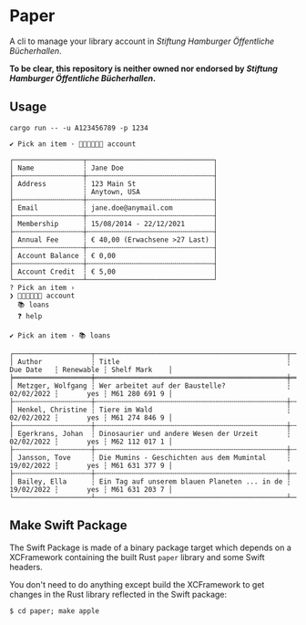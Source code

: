 # Paper

A cli to manage your library account in _Stiftung Hamburger Öffentliche Bücherhallen_.

**To be clear, this repository is neither owned nor endorsed by _Stiftung Hamburger Öffentliche Bücherhallen_.**

## Usage

```
cargo run -- -u A123456789 -p 1234

✔ Pick an item · 👩🏻‍💼👨🏼‍💼 account

┌─────────────────┬───────────────────────────────┐
│ Name            ┆ Jane Doe                      │
├╌╌╌╌╌╌╌╌╌╌╌╌╌╌╌╌╌┼╌╌╌╌╌╌╌╌╌╌╌╌╌╌╌╌╌╌╌╌╌╌╌╌╌╌╌╌╌╌╌┤
│ Address         ┆ 123 Main St                   │
│                 ┆ Anytown, USA                  │
├╌╌╌╌╌╌╌╌╌╌╌╌╌╌╌╌╌┼╌╌╌╌╌╌╌╌╌╌╌╌╌╌╌╌╌╌╌╌╌╌╌╌╌╌╌╌╌╌╌┤
│ Email           ┆ jane.doe@anymail.com          │
├╌╌╌╌╌╌╌╌╌╌╌╌╌╌╌╌╌┼╌╌╌╌╌╌╌╌╌╌╌╌╌╌╌╌╌╌╌╌╌╌╌╌╌╌╌╌╌╌╌┤
│ Membership      ┆ 15/08/2014 - 22/12/2021       │
├╌╌╌╌╌╌╌╌╌╌╌╌╌╌╌╌╌┼╌╌╌╌╌╌╌╌╌╌╌╌╌╌╌╌╌╌╌╌╌╌╌╌╌╌╌╌╌╌╌┤
│ Annual Fee      ┆ € 40,00 (Erwachsene >27 Last) │
├╌╌╌╌╌╌╌╌╌╌╌╌╌╌╌╌╌┼╌╌╌╌╌╌╌╌╌╌╌╌╌╌╌╌╌╌╌╌╌╌╌╌╌╌╌╌╌╌╌┤
│ Account Balance ┆ € 0,00                        │
├╌╌╌╌╌╌╌╌╌╌╌╌╌╌╌╌╌┼╌╌╌╌╌╌╌╌╌╌╌╌╌╌╌╌╌╌╌╌╌╌╌╌╌╌╌╌╌╌╌┤
│ Account Credit  ┆ € 5,00                        │
└─────────────────┴───────────────────────────────┘
? Pick an item ›
❯ 👩🏻‍💼👨🏼‍💼 account
  📚 loans
  ❓ help

✔ Pick an item · 📚 loans

┌───────────────────┬───────────────────────────────────────────────┬────────────┬───────────┬───────────────┐
│ Author            ┆ Title                                         ┆ Due Date   ┆ Renewable ┆ Shelf Mark    │
╞═══════════════════╪═══════════════════════════════════════════════╪════════════╪═══════════╪═══════════════╡
│ Metzger, Wolfgang ┆ Wer arbeitet auf der Baustelle?               ┆ 02/02/2022 ┆       yes ┆ M61 280 691 9 │
├╌╌╌╌╌╌╌╌╌╌╌╌╌╌╌╌╌╌╌┼╌╌╌╌╌╌╌╌╌╌╌╌╌╌╌╌╌╌╌╌╌╌╌╌╌╌╌╌╌╌╌╌╌╌╌╌╌╌╌╌╌╌╌╌╌╌╌┼╌╌╌╌╌╌╌╌╌╌╌╌┼╌╌╌╌╌╌╌╌╌╌╌┼╌╌╌╌╌╌╌╌╌╌╌╌╌╌╌┤
│ Henkel, Christine ┆ Tiere im Wald                                 ┆ 02/02/2022 ┆       yes ┆ M61 274 846 9 │
├╌╌╌╌╌╌╌╌╌╌╌╌╌╌╌╌╌╌╌┼╌╌╌╌╌╌╌╌╌╌╌╌╌╌╌╌╌╌╌╌╌╌╌╌╌╌╌╌╌╌╌╌╌╌╌╌╌╌╌╌╌╌╌╌╌╌╌┼╌╌╌╌╌╌╌╌╌╌╌╌┼╌╌╌╌╌╌╌╌╌╌╌┼╌╌╌╌╌╌╌╌╌╌╌╌╌╌╌┤
│ Egerkrans, Johan  ┆ Dinosaurier und andere Wesen der Urzeit       ┆ 02/02/2022 ┆       yes ┆ M62 112 017 1 │
├╌╌╌╌╌╌╌╌╌╌╌╌╌╌╌╌╌╌╌┼╌╌╌╌╌╌╌╌╌╌╌╌╌╌╌╌╌╌╌╌╌╌╌╌╌╌╌╌╌╌╌╌╌╌╌╌╌╌╌╌╌╌╌╌╌╌╌┼╌╌╌╌╌╌╌╌╌╌╌╌┼╌╌╌╌╌╌╌╌╌╌╌┼╌╌╌╌╌╌╌╌╌╌╌╌╌╌╌┤
│ Jansson, Tove     ┆ Die Mumins - Geschichten aus dem Mumintal     ┆ 19/02/2022 ┆       yes ┆ M61 631 377 9 │
├╌╌╌╌╌╌╌╌╌╌╌╌╌╌╌╌╌╌╌┼╌╌╌╌╌╌╌╌╌╌╌╌╌╌╌╌╌╌╌╌╌╌╌╌╌╌╌╌╌╌╌╌╌╌╌╌╌╌╌╌╌╌╌╌╌╌╌┼╌╌╌╌╌╌╌╌╌╌╌╌┼╌╌╌╌╌╌╌╌╌╌╌┼╌╌╌╌╌╌╌╌╌╌╌╌╌╌╌┤
│ Bailey, Ella      ┆ Ein Tag auf unserem blauen Planeten ... in de ┆ 19/02/2022 ┆       yes ┆ M61 631 203 7 │
└───────────────────┴───────────────────────────────────────────────┴────────────┴───────────┴───────────────┘
```

## Make Swift Package

The Swift Package is made of a binary package target which depends on a XCFramework containing the built Rust `paper` library and some Swift headers.

You don't need to do anything except build the XCFramework to get changes in the Rust library reflected in the Swift package:

`$ cd paper; make apple`
